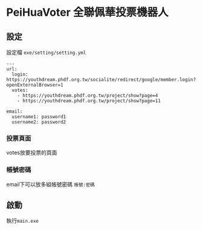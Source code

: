 # PeiHuaVoter 全聯佩華投票機器人

## 設定
設定檔 `exe/setting/setting.yml`
```
---
url: 
  login: https://youthdream.phdf.org.tw/socialite/redirect/google/member.login?openExternalBrowser=1
  votes:
    - https://youthdream.phdf.org.tw/project/show?page=4
    - https://youthdream.phdf.org.tw/project/show?page=11

email:
  username1: password1
  username2: password2
```

### 投票頁面
votes放要投票的頁面
### 帳號密碼
email下可以放多組帳號密碼 `帳號:密碼`

## 啟動
執行`main.exe`
